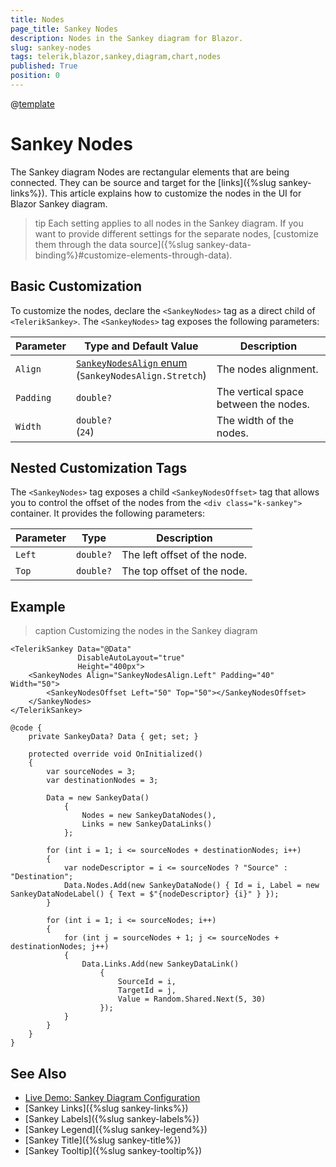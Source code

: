 ```yaml
---
title: Nodes
page_title: Sankey Nodes
description: Nodes in the Sankey diagram for Blazor.
slug: sankey-nodes
tags: telerik,blazor,sankey,diagram,chart,nodes
published: True
position: 0
---
```

@[template](/_contentTemplates/common/parameters-table-styles.md#table-layout)

# Sankey Nodes

The Sankey diagram Nodes are rectangular elements that are being connected. They can be source and target for the [links]({%slug sankey-links%}). This article explains how to customize the nodes in the UI for Blazor Sankey diagram. 

>tip Each setting applies to all nodes in the Sankey diagram. If you want to provide different settings for the separate nodes, [customize them through the data source]({%slug sankey-data-binding%}#customize-elements-through-data).

## Basic Customization

To customize the nodes, declare the `<SankeyNodes>` tag as a direct child of `<TelerikSankey>`. The `<SankeyNodes>` tag exposes the following parameters:

| Parameter | Type and Default&nbsp;Value | Description |
| --------- | ---- | ----------- |
| `Align` | [`SankeyNodesAlign` enum](/blazor-ui/api/telerik.blazor.sankeynodesalign) <br/> (`SankeyNodesAlign.Stretch`) | The nodes alignment. |
| `Padding` | `double?` | The vertical space between the nodes. |
| `Width` | `double?` <br/> (`24`)| The width of the nodes. |

## Nested Customization Tags

The `<SankeyNodes>` tag exposes a child `<SankeyNodesOffset>` tag that allows you to control the offset of the nodes from the `<div class="k-sankey">` container. It provides the following parameters:

| Parameter | Type | Description |
| --------- | ---- | ----------- |
| `Left` | `double?` | The left offset of the node. |
| `Top` | `double?` | The top offset of the node. |

## Example

>caption Customizing the nodes in the Sankey diagram

````CSHTML
<TelerikSankey Data="@Data"
               DisableAutoLayout="true"
               Height="400px">
    <SankeyNodes Align="SankeyNodesAlign.Left" Padding="40" Width="50">
        <SankeyNodesOffset Left="50" Top="50"></SankeyNodesOffset>
    </SankeyNodes>
</TelerikSankey>

@code {
    private SankeyData? Data { get; set; }

    protected override void OnInitialized()
    {
        var sourceNodes = 3;
        var destinationNodes = 3;

        Data = new SankeyData()
            {
                Nodes = new SankeyDataNodes(),
                Links = new SankeyDataLinks()
            };

        for (int i = 1; i <= sourceNodes + destinationNodes; i++)
        {
            var nodeDescriptor = i <= sourceNodes ? "Source" : "Destination";
            Data.Nodes.Add(new SankeyDataNode() { Id = i, Label = new SankeyDataNodeLabel() { Text = $"{nodeDescriptor} {i}" } });
        }

        for (int i = 1; i <= sourceNodes; i++)
        {
            for (int j = sourceNodes + 1; j <= sourceNodes + destinationNodes; j++)
            {
                Data.Links.Add(new SankeyDataLink()
                    {
                        SourceId = i,
                        TargetId = j,
                        Value = Random.Shared.Next(5, 30)
                    });
            }
        }
    }
}
````

## See Also

* [Live Demo: Sankey Diagram Configuration](https://demos.telerik.com/blazor-ui/sankey/configuration)
* [Sankey Links]({%slug sankey-links%})
* [Sankey Labels]({%slug sankey-labels%})
* [Sankey Legend]({%slug sankey-legend%})
* [Sankey Title]({%slug sankey-title%})
* [Sankey Tooltip]({%slug sankey-tooltip%})